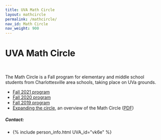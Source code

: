 ```yaml
---
title: UVA Math Circle
layout: mathcircle
permalink: /mathcircle/
nav_id: Math Circle
nav_weight: 900
---
```


# UVA Math Circle

<br>

The Math Circle is a Fall program for elementary and middle school students from Charlottesville area schools, taking place on UVa grounds.

- [Fall 2021 program]({{site.url}}/mathcircle/fall-21/)
- [Fall 2020 program](https://uva.theopenscholar.com/slava-krushkal/fall-2020-program)
- [Fall 2019 program](https://uva.theopenscholar.com/slava-krushkal/fall-2019-program)
- [Expanding the circle](http://as.virginia.edu/ampersand/expanding-circle), an overview of the Math Circle (<a href="MathCircle_article.pdf">PDF</a>)


##### Contact:
- {% include person_info.html UVA_id="vk6e" %}